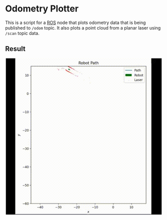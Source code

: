 # Odometry Plotter
This is a script for a [ROS](http://wiki.ros.org/Documentation) node that plots odometry data
that is being published to `/odom` topic. It also plots a point cloud from a planar laser
using `/scan` topic data.
## Result
<div style="text-align:center"><img src="./odometry_plotter.gif" width="500" height="500" /></div>